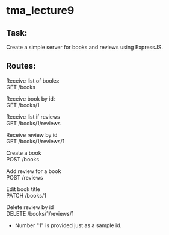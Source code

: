 # tma_lecture9

<h2>Task:</h2>

Create a simple server for books and reviews using ExpressJS.

<h2>Routes:</h2>

Receive list of books:<br>
GET 	/books

Receive book by id:<br>
GET 	/books/1

Receive list if reviews<br>
GET 	/books/1/reviews

Receive review by id<br>
GET 	/books/1/reviews/1

Create a book<br>
POST 	/books

Add review for a book<br>
POST 	/reviews

Edit book title<br>
PATCH 	/books/1

Delete review by id<br>
DELETE 	/books/1/reviews/1

* Number "1" is provided just as a sample id.